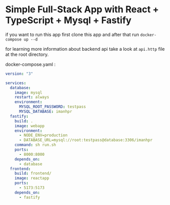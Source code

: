 # Simple Full-Stack App with React + TypeScript + Mysql + Fastify

if you want to run this app first clone this app and after that run `docker-compose up --d`

for learning more information about backend api take a look at `api.http` file at the root directory.

docker-compose.yaml :

```yaml
version: "3"

services:
  database:
    image: mysql
    restart: always
    environment:
      MYSQL_ROOT_PASSWORD: testpass
      MYSQL_DATABASE: imanhpr
  fastify:
    build: .
    image: webapp
    environment:
      - NODE_ENV=production
      - DATABASE_URL=mysql://root:testpass@database:3306/imanhpr
    command: sh run.sh
    ports:
      - 8000:8000
    depends_on:
      - database
  frontend:
    build: frontend/
    image: reactapp
    ports:
      - 5173:5173
    depends_on:
      - fastify
```
